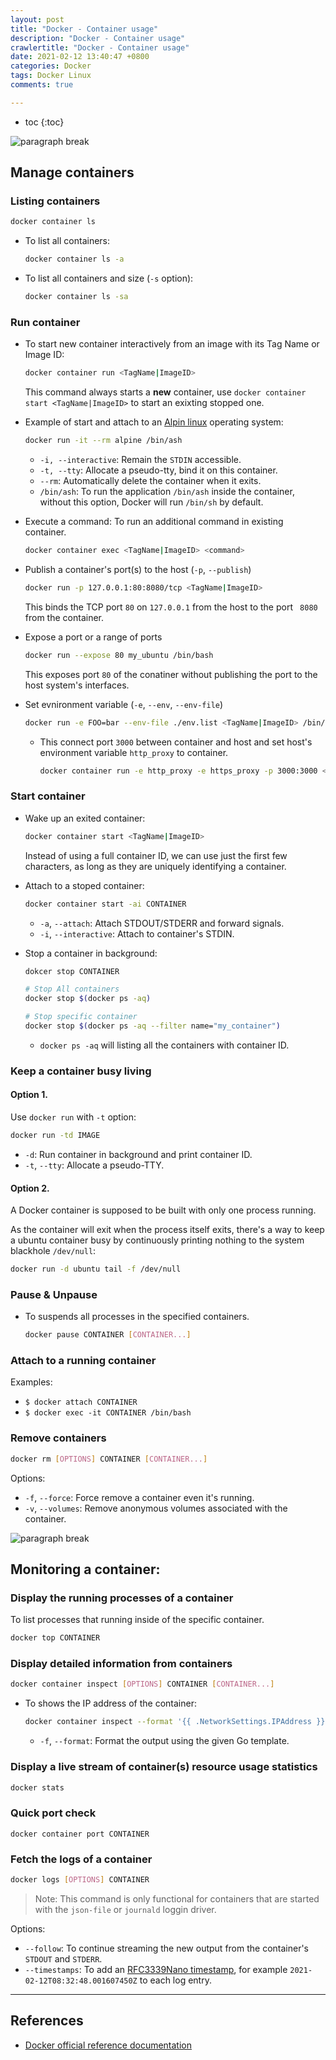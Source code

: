 ```yaml
---
layout: post
title: "Docker - Container usage"
description: "Docker - Container usage"
crawlertitle: "Docker - Container usage"
date: 2021-02-12 13:40:47 +0800
categories: Docker
tags: Docker Linux
comments: true

---
```


- toc
{:toc}

![paragraph break](https://order-brother.s3-ap-northeast-1.amazonaws.com/paragraph+break/separator-1.png)

## Manage containers

### Listing containers

```bash
docker container ls
```

- To list all containers:

  ```bash
  docker container ls -a
  ```

- To list all containers and size (`-s` option):

  ```bash
  docker container ls -sa
  ```

### Run container

- To start new container interactively from an image with its Tag Name or Image ID:

  ```bash
  docker container run <TagName|ImageID>
  ```

   This command always starts a **new** container, use `docker container start <TagName|ImageID>` to start an exixting stopped one.

- Example of start and attach to an [Alpin linux](https://alpinelinux.org) operating system:

  ```bash
  docker run -it --rm alpine /bin/ash
  ```

  - `-i, --interactive`: Remain the `STDIN` accessible.
  - `-t, --tty`: Allocate a pseudo-tty, bind it on this container.
  - `--rm`: Automatically delete the container when it exits.
  - `/bin/ash`: To run the application `/bin/ash` inside the container, without this option, Docker will run `/bin/sh` by default.

- Execute a command: To run an additional command in existing container.

  ```bash
  docker container exec <TagName|ImageID> <command>
  ```

- Publish a container's port(s) to the host (`-p`, `--publish`)

  ```bash
  docker run -p 127.0.0.1:80:8080/tcp <TagName|ImageID>
  ```

  This binds the TCP port `80` on `127.0.0.1` from the host to the port `
  8080` from the container.

- Expose a port or a range of ports

  ```bash
  docker run --expose 80 my_ubuntu /bin/bash
  ```

  This exposes port `80` of the conatiner without publishing the port to the host system's interfaces.

- Set evnironment variable (`-e`, `--env`, `--env-file`)

  ```bash
  docker run -e FOO=bar --env-file ./env.list <TagName|ImageID> /bin/bash
  ```

  - This connect port `3000` between container and host and set host's environment variable `http_proxy` to container.

    ```bash
    docker container run -e http_proxy -e https_proxy -p 3000:3000 <TagName|ImageID>
    ```

### Start container

- Wake up an exited container:

  ```bash
  docker container start <TagName|ImageID>
  ```

  Instead of using a full container ID, we can use just the first few characters, as long as they are uniquely identifying a container.

- Attach to a stoped container:

  ```bash
  docker container start -ai CONTAINER
  ```

  - `-a`, `--attach`: Attach STDOUT/STDERR and forward signals.
  - `-i`, `--interactive`: Attach to container's STDIN.

- Stop a container in background:

  ```bash
  dokcer stop CONTAINER

  # Stop All containers
  docker stop $(docker ps -aq)

  # Stop specific container
  docker stop $(docker ps -aq --filter name="my_container")
  ```

  - `docker ps -aq` will listing all the containers with container ID.

### Keep a container busy living

#### Option 1.

Use `docker run` with `-t` option:

```bash
docker run -td IMAGE
```

- `-d`: Run container in background and print container ID.
- `-t`, `--tty`: Allocate a pseudo-TTY.

#### Option 2.

A Docker container is supposed to be built with only one process running.

As the container will exit when the process itself exits, there's a way to keep a ubuntu container busy by continuously printing nothing to the system blackhole `/dev/null`:

```bash
docker run -d ubuntu tail -f /dev/null
```

### Pause & Unpause

- To suspends all processes in the specified containers.

  ```bash
  docker pause CONTAINER [CONTAINER...]
  ```

### Attach to a running container

Examples:

- `$ docker attach CONTAINER`
- `$ docker exec -it CONTAINER /bin/bash`

### Remove containers

```bash
docker rm [OPTIONS] CONTAINER [CONTAINER...]
```

Options:

- `-f`, `--force`: Force remove a container even it's running.
- `-v`, `--volumes`: Remove anonymous volumes associated with the container.

![paragraph break](https://order-brother.s3-ap-northeast-1.amazonaws.com/paragraph+break/separator-1.png)

## Monitoring a container:

### Display the running processes of a container

To list processes that running inside of the specific container.

```bash
docker top CONTAINER
```

### Display detailed information from containers

```bash
docker container inspect [OPTIONS] CONTAINER [CONTAINER...]
```

- To shows the IP address of the container:

  ```bash
  docker container inspect --format '{{ .NetworkSettings.IPAddress }}' CONTAINER
  ```

  - `-f`, `--format`: Format the output using the given Go template.

### Display a live stream of container(s) resource usage statistics

```bash
docker stats
```

### Quick port check

```
docker container port CONTAINER
```

### Fetch the logs of a container

```bash
docker logs [OPTIONS] CONTAINER
```

> Note: This command is only functional for containers that are started with the `json-file` or `journald` loggin driver.

Options:

- `--follow`: To continue streaming the new output from the container's `STDOUT` and `STDERR`.
- `--timestamps`: To add an [RFC3339Nano timestamp](https://golang.org/pkg/time/#pkg-constants), for example `2021-02-12T08:32:48.001607450Z` to each log entry.

---

## References

- [Docker official reference documentation](https://docs.docker.com/reference/)
